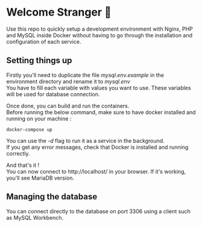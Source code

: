 # Welcome Stranger 👋

Use this repo to quickly setup a development environment with Nginx, PHP and MySQL inside Docker without having to go through the installation and configuration of each service.<br>

## Setting things up

Firstly you'll need to duplicate the file <em>mysql.env.example</em> in the environment directory and rename it to <em>mysql.env</em><br>
You have to fill each variable with values you want to use. These variables will be used for database connection. <br>

Once done, you can build and run the containers.<br>
Before running the below command, make sure to have docker installed and running on your machine :

```
docker-compose up
```

You can use the <em>-d</em> flag to run it as a service in the background.<br>
If you get any error messages, check that Docker is installed and running correctly.

And that's it !<br>
You can now connect to http://localhost/ in your browser. If it's working, you'll see MariaDB version.

## Managing the database

You can connect directly to the database on port 3306 using a client such as MySQL Workbench.